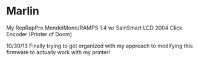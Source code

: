 Marlin
======

My RepRapPro MendelMono/RAMPS 1.4 w/ SainSmart LCD 2004 Click Encoder (Printer of Doom)

10/30/13 Finally trying to get organized with my approach to modifying this firmware to actually work with my printer!
